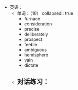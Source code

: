 - 英语：
	- 单词：（10）
	  collapsed:: true
		- furnace
		- consideration
		- precise
		- deliberately
		- prospect
		- feeble
		- ambiguous
		- hemisphere
		- vain
		- dictate
	- 对话练习：
		-
